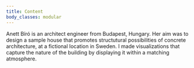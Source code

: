 ```yaml
---
title: Content
body_classes: modular
---
```


Anett Bíró is an architect engineer from Budapest, Hungary. Her aim was to design a sample house that promotes structutural possibilities of concrete architecture, at a fictional location in Sweden. I made visualizations that capture the nature of the building by displaying it within a matching atmosphere.